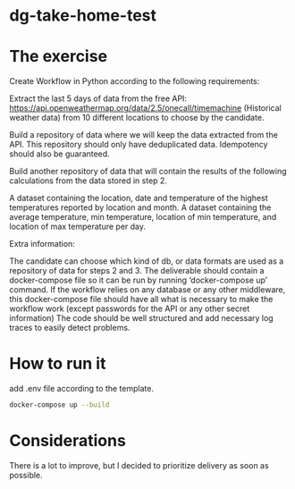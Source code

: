 # dg-take-home-test

# The exercise

Create Workflow in Python according to the following requirements:

Extract the last 5 days of data from the free API: https://api.openweathermap.org/data/2.5/onecall/timemachine (Historical weather data) from 10 different locations to choose by the candidate.

Build a repository of data where we will keep the data extracted from the API. This repository should only have deduplicated data. Idempotency should also be guaranteed.

Build another repository of data that will contain the results of the following calculations from the data stored in step 2.

A dataset containing the location, date and temperature of the highest temperatures reported by location and month.
A dataset containing the average temperature, min temperature, location of min temperature, and location of max temperature per day.


Extra information:

The candidate can choose which kind of db, or data formats are used as a repository of data for steps 2 and 3.
The deliverable should contain a docker-compose file so it can be run by running ‘docker-compose up’ command. If the workflow relies on any database or any other middleware, this docker-compose file should have all what is necessary to make the workflow work (except passwords for the API or any other secret information)
The code should be well structured and add necessary log traces to easily detect problems. 

# How to run it
add .env file according to the template.

```sh
docker-compose up --build
```

# Considerations
There is a lot to improve, but I decided to prioritize delivery as soon as possible.